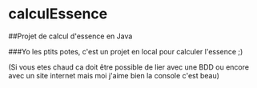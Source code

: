 # calculEssence

##Projet de calcul d'essence en Java

###Yo les ptits potes, c'est un projet en local pour calculer l'essence ;) 

(Si vous etes chaud ca doit être possible de lier avec une BDD ou encore avec un site internet mais moi j'aime bien la console c'est beau)
